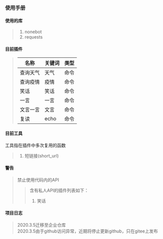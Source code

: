 ### 使用手册
#### 使用的库
>1. nonebot
>2. requests
#### 目前插件
> 名称 | 关键词 | 类型
> -|-|-
>查询天气 | 天气 | 命令
>查询疫情 | 疫情 | 命令
>笑话 | 笑话 | 命令
>一言 | 一言 | 命令
>文言一言 | 文言 | 命令
>复读 | echo | 命令
#### 目前工具
工具指在插件中多次复用的函数
>1. 短链接(short_url)
#### 警告
>禁止使用代码内的API
>>含有私人API的插件列表如下：
>>1. 笑话
#### 项目日志
> 2020.3.5迁移至企业仓库  
> 2020.3.5由于github访问异常，近期将停止更新github，只在gitee上发布
